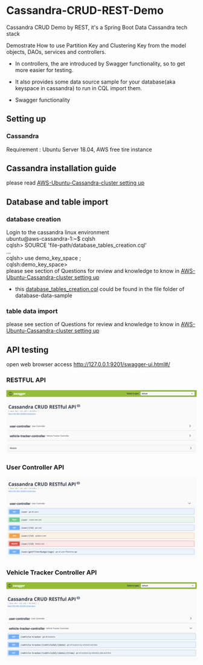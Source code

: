 # Cassandra-CRUD-REST-Demo
Cassandra CRUD Demo by REST, it's a Spring Boot Data Cassandra tech stack

Demostrate How to use Partition Key and Clustering Key from the model objects, DAOs, services and controllers.

* In controllers, the are introduced by Swagger functionality, so to get more easier for testing.

* It also provides some data source sample for your database(aka keyspace in cassandra) to run in CQL import them.

* Swagger functionality

## Setting up
### Cassandra
Requirement : Ubuntu Server 18.04, AWS free tire instance

## Cassandra installation guide
please read [AWS-Ubuntu-Cassandra-cluster setting up](https://bit.ly/2NiolAN)

## Database and table import
### database creation
Login to the cassandra linux environment  
ubuntu@aws-cassandra-1:~$ cqlsh  
cqlsh\> SOURCE 'file-path/database_tables_creation.cql'  
...  
cqlsh\> use demo_key_space ;   
cqlsh:demo_key_space\>  
please see section of Questions for review and knowledge to know in [AWS-Ubuntu-Cassandra-cluster setting up](https://bit.ly/2NiolAN)
* this [database_tables_creation.cql](.//database-data-sample/database_tables_creation.cql) could be found in the file folder of database-data-sample  

### table data import
please see section of Questions for review and knowledge to know in [AWS-Ubuntu-Cassandra-cluster setting up](https://bit.ly/2NiolAN)  

## API testing
open web browser access http://127.0.0.1:9201/swagger-ui.html#/  
### RESTFUL API
![RESTFULI api](.//image/swagger-test1.png)  

### User Controller API
![User Controller api](.//image/swagger-test-user-controller.png)  

### Vehicle Tracker Controller API
![Vehicle Tracker Controller api](.//image/swagger-test-vehicle-tracker-controller.png)
